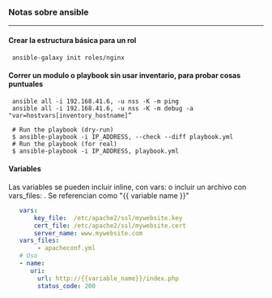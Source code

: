 ### Notas sobre ansible


---

#### Crear la estructura básica para un rol

     ansible-galaxy init roles/nginx

#### Correr un modulo o playbook sin usar inventario, para probar cosas puntuales

     ansible all -i 192.168.41.6, -u nss -K -m ping
     ansible all -i 192.168.41.6, -u nss -K -m debug -a "var=hostvars[inventory_hostname]”
 
     # Run the playbook (dry-run)
     $ ansible-playbook -i IP_ADDRESS, --check --diff playbook.yml
     # Run the playbook (for real)
     $ ansible-playbook -i IP_ADDRESS, playbook.yml

#### Variables
Las variables se pueden incluir inline, con vars: o incluir un archivo con vars_files: . 
Se referencian como "{{ variable name }}"

```yaml
   vars:
       key_file:  /etc/apache2/ssl/mywebsite.key
       cert_file: /etc/apache2/ssl/mywebsite.cert
       server_name: www.mywebsite.com
   vars_files:
        - apacheconf.yml
   # Uso     
   - name: 
      uri:
        url: http://{{variable_name}}/index.php
        status_code: 200      
   

```

